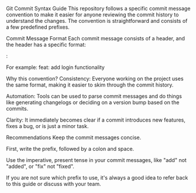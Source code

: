 Git Commit Syntax Guide
This repository follows a specific commit message convention to make it easier for anyone reviewing the commit history to understand the changes. The convention is straightforward and consists of a few predefined prefixes.

Commit Message Format
Each commit message consists of a header, and the header has a specific format:

<prefix>: <short description of the change>

For example: feat: add login functionality

Why this convention?
Consistency: Everyone working on the project uses the same format, making it easier to skim through the commit history.

Automation: Tools can be used to parse commit messages and do things like generating changelogs or deciding on a version bump based on the commits.

Clarity: It immediately becomes clear if a commit introduces new features, fixes a bug, or is just a minor task.

Recommendations
Keep the commit messages concise.

First, write the prefix, followed by a colon and space.

Use the imperative, present tense in your commit messages, like "add" not "added", or "fix" not "fixed".

If you are not sure which prefix to use, it's always a good idea to refer back to this guide or discuss with your team.
